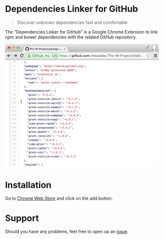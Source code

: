 # Dependencies Linker for GitHub

> Discover unknown dependencies fast and comfortable

The "Dependencies Linker for GitHub" is a Google Chrome Extension to link npm and bower dependencies with the related GitHub repository.

![a](showcase.gif)

# Installation

Go to [Chrome Web Store](https://chrome.google.com/webstore/detail/dependencies-linker-for-g/jlmafbaeoofdegohdhinkhilhclaklkp) and click on the add button.

# Support
Should you have any problems, feel free to open up an [issue](https://github.com/stefanbuck/github-linker/issues).
